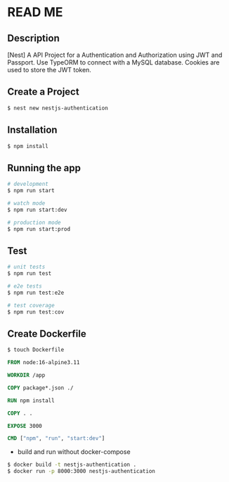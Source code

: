 # READ ME

## Description

[Nest] A API Project for a Authentication and Authorization using JWT and Passport. Use TypeORM to connect with a MySQL database. Cookies are used to store the JWT token.

## Create a Project

```bash
$ nest new nestjs-authentication
```

## Installation

```bash
$ npm install
```

## Running the app

```bash
# development
$ npm run start

# watch mode
$ npm run start:dev

# production mode
$ npm run start:prod
```

## Test

```bash
# unit tests
$ npm run test

# e2e tests
$ npm run test:e2e

# test coverage
$ npm run test:cov
```

## Create Dockerfile

```bash
$ touch Dockerfile
```

```Dockerfile
FROM node:16-alpine3.11

WORKDIR /app

COPY package*.json ./

RUN npm install

COPY . .

EXPOSE 3000

CMD ["npm", "run", "start:dev"]
```

- build and run without docker-compose

```bash
$ docker build -t nestjs-authentication .
$ docker run -p 8000:3000 nestjs-authentication
```
